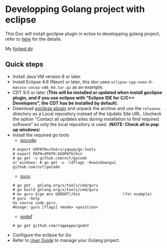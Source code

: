 # Developping Golang project with eclipse

This Doc will install goclipse plugin in eclise to developping golang project, refer to [here](
https://github.com/GoClipse/goclipse/blob/latest/documentation/Installation.md#installation) for the details.

My [forked dir](https://github.com/gradywang/goclipse).


## Quick steps

 * Install Java VM version 8 or later.
 * Install Eclipse 4.6 (Neon) or later, this doc uses `eclipse-cpp-neon-R-macosx-cocoa-x86_64.tar.gz` as an example.
 * CDT 9.0 or later (**This will be installed or updated when install goclipse plugin, and if you use eclipse with "Eclipse IDE for C/C++ Developers", the CDT has be installed by default**).
 * Download [goclipse plugin](https://github.com/GoClipse/goclipse.github.io/archive/master.zip) and unpack the archive and use the `releases` directory as a Local repository instead of the Update Site URL. Uncheck the option "Contact all updates sites during installation to find required software" so only the local repository is used. (**NOTE: Check all in pop up windows**)
 * Install the required go tools
   * [gocode](https://github.com/nsf/gocode):
   ```
   # export GOPATH=/Users/yqwyq/go-tools
   # export PATH=$PATH:$GOPATH/bin
   # go get -u github.com/nsf/gocode 
   or windows: # go get -u -ldflags -H=windowsgui github.com/nsf/gocode
   ```
   * [guru](https://docs.google.com/document/d/1_Y9xCEMj5S-7rv2ooHpZNH15JgRT5iM742gJkw5LtmQ/edit):
   ```
   # go get   golang.org/x/tools/cmd/guru
   # go build golang.org/x/tools/cmd/guru
   # mv guru $(go env GOROOT)/bin                   (for example)
   # guru -help
   Go source code guru.
   #Usage: guru [flags] <mode> <position>
   ```
   * [godef](https://github.com/rogpeppe/godef)
   ```
   # go get github.com/rogpeppe/godef
   ```
 * Configure the eclipse for Go
 * Refer to [User Guide](https://github.com/GoClipse/goclipse/blob/latest/documentation/UserGuide.md#configuration) to manage your Golang project.
